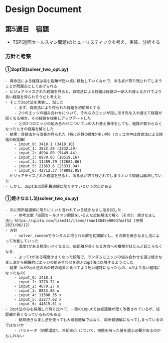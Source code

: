 # Design Document
## 第5週目　宿題
- TSP(巡回セールスマン問題)のヒューリスティックを考え、実装、分析する

### 方針と考察
#### ①2opt法(solver_two_opt.py)
    - 貪欲法による経路は最も距離が短い点に移動していくなかで、ある点が取り残されてしまうことが問題点としてあげられる
    - ビジュアライズされた経路を見ると、貪欲法による経路は経路の一部入れ替えるだけでより良い経路を得られそうだと考えた
    - そこで2opt法を実装し、試した
        - まず、貪欲法により得られた経路を初期解とする
        - 2つのエッジの組み合わせについて、それらのエッジが指し示す先を入れ替えて経路が短くなる場合、その経路を採用しアップデートした
        - どの2つのエッジの組み合わせについて上の入れ替え操作をしても、経路が変わらなくなったときの経路を解とした
    - 結果：貪欲法から改善が見られた（特に点群の数Nが多い時）（カッコの中は貪欲法による経路の総距離）
        - input_0: 3418.1 (3418.10)
        - input_1: 3832.29 (3832.29)
        - input_2: 4994.89 (5449.44)
        - input_3: 8970.05 (10519.16)
        - input_4: 11489.79 (12684.06)
        - input_5: 21363.6 (25331.84)
        - input_6: 42712.37 (49892.05)
    - ビジュアライズされた経路を見ると、ある点が取り残されてしまうという問題は解決していた
    - しかし、2opt法は局所最適解に陥りやすいという欠点がある

#### ①焼きなまし法(solver_two_sa.py)
    - 次に局所最適解に陥りにくいと言われている焼きなまし法を試した
        - 参考文献「巡回セールスマン問題をいろんな近似解法で解く（その5: 焼きなまし法）」https://qiita.com/take314/items/7eae18045e989d7eaf52 (参照2023/06/12)
    - 方針
        - solver_randomでランダムに得られた解を初期解とし、その解を焼きなまし法によって改善していった
        - 温度tがある程度小さくなると、総距離が長くなる方向への推移がほとんど起こらなくなる
        - よってtがある程度小さくなった段階で、ランダムにエッジの組み合わせを選ぶ焼きなまし法から網羅的にエッジの組み合わせを選ぶ2opt法に以降するようにした
    - 結果（oが2opt法のみの時の結果と比べてより短い経路になったもの、xがより長い経路になったもの）
        - input_0: 3418.1 
        - input_1: 3778.72 o
        - input_2: 4670.27 o
        - input_3: 8813.86 o
        - input_4: 11500.35 x
        - input_5: 22277.02 x
        - input_6: 44615.61 x
    - 2opt法のみを採用した時と比べて、一部のinputでは総距離が短く改善されているが、総距離が長くなっているものもある
        - 結局焼きなまし法を使っても大域最適解ではなく、局所最適解になってしまっているのではないか
        - パラメータ（初期温度t、冷却率c）について、根拠を持った値を選ぶ必要があるのかもしれない
